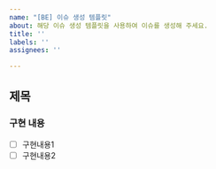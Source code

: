```yaml
---
name: "[BE] 이슈 생성 템플릿"
about: 해당 이슈 생성 템플릿을 사용하여 이슈를 생성해 주세요.
title: ''
labels: ''
assignees: ''

---
```


## 제목
### 구현 내용
- [ ] 구현내용1
- [ ] 구현내용2

